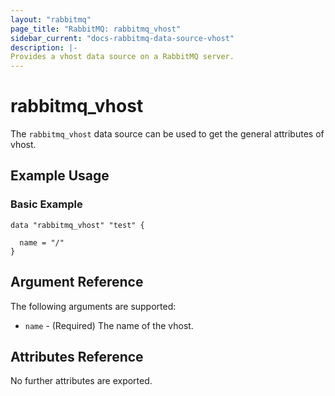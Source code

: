 ```yaml
---
layout: "rabbitmq"
page_title: "RabbitMQ: rabbitmq_vhost"
sidebar_current: "docs-rabbitmq-data-source-vhost"
description: |-
Provides a vhost data source on a RabbitMQ server.
---
```


# rabbitmq\_vhost

The ``rabbitmq_vhost`` data source can be used to get the general attributes of vhost.

## Example Usage

### Basic Example

```hcl
data "rabbitmq_vhost" "test" {

  name = "/"
}
```

## Argument Reference

The following arguments are supported:

* `name` - (Required) The name of the vhost.

## Attributes Reference

No further attributes are exported.